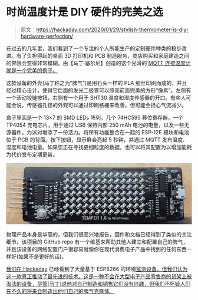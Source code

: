 # 时尚温度计是 DIY 硬件的完美之选

> 原文：<https://hackaday.com/2020/01/29/stylish-thermometer-is-diy-hardware-perfection/>

在过去的几年里，我们看到了一个专注的个人所能生产的定制硬件种类的稳步改进。有了负担得起的桌面 3D 打印机和 PCB 制造服务，商店购买和家庭建造之间的界限会变得非常模糊。由【马丁·塞尔尼】创造的这个光滑的 [MQTT 连接温度计就是一个完美的例子。](https://github.com/mcer12/Temper-ESP8266)

这款设备的外壳(马丁称之为“脾气”)是用石头一样的 PLA 细丝印刷而成的，并且经过精心设计，使得它后面的发光二极管可以照亮前面完美的方形“像素”。左侧有一个活动铰链按钮，右侧有一个用于 SHT30 温度和湿度传感器的开口。有些人可能会说，传感器孔径的外观可以通过印刷格栅来改善，但可能会担心气流减少。

盒子里面是一个 13×7 的 SMD LEDs 阵列，几个 74HC595 移位寄存器，一个 TP4054 充电芯片，用于通过 USB 保持内部 250 mAh 电池的电量，以及一些无源器件，为派对增添了一份活力。将所有功能整合在一起的 ESP-12E 模块和电池位于 PCB 的背面。按下按钮，显示屏会亮起 5 秒钟，并通过 MQTT 发布温度、湿度和电池电量。如果您正在寻找更细粒度的数据，也可以将其配置为以增加能耗为代价发布定期更新。

[![](img/04aa1eff1b216e40b85a9c3294660099.png)](https://hackaday.com/wp-content/uploads/2020/01/temper_detail2.jpg)

物理产品本身是华丽的，但我们很高兴地报告，固件和文档已经得到了类似的关注细节。该项目的 GitHub repo 有一个维基来帮助其他人建立和配置自己的脾气，并且该设备的网络配置门户很容易就像你在现代消费电子产品中找到的任何东西一样好(如果不是更好的话)。

[我们在 Hackaday](https://hackaday.com/2020/01/08/an-esp8266-environmental-monitor-in-your-usb-port/) 已经看到了大量基于 ESP8266 的环境[监测设备，但我们认为这一款真正推动了最先进的技术。这是一种不会在大型电子产品零售商的货架上被淘汰的设备，尽管[马丁]说他对自己制造和销售它们没有兴趣，但我们不怀疑人们在不久的将来会制造出他们自己的脾气克隆体。](https://hackaday.com/2019/05/31/freeform-esp8266-network-attached-data-display/)